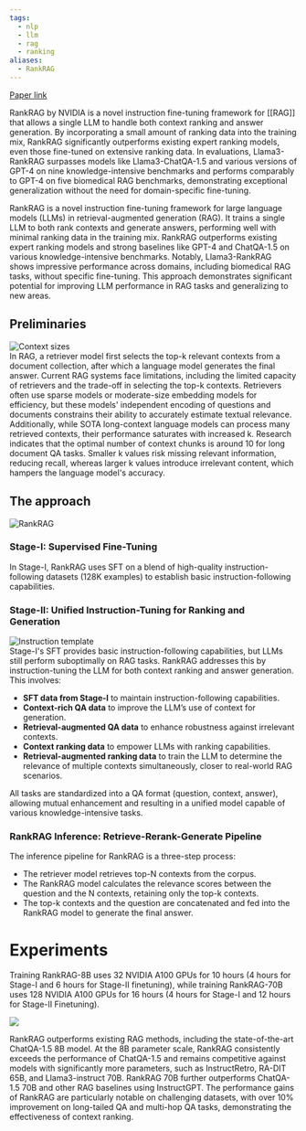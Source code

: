 ```yaml
---
tags:
  - nlp
  - llm
  - rag
  - ranking
aliases:
  - RankRAG
---
```

[Paper link](https://arxiv.org/abs/2407.02485)

RankRAG by NVIDIA is a novel instruction fine-tuning framework for [[RAG]] that allows a single LLM to handle both context ranking and answer generation. By incorporating a small amount of ranking data into the training mix, RankRAG significantly outperforms existing expert ranking models, even those fine-tuned on extensive ranking data. In evaluations, Llama3-RankRAG surpasses models like Llama3-ChatQA-1.5 and various versions of GPT-4 on nine knowledge-intensive benchmarks and performs comparably to GPT-4 on five biomedical RAG benchmarks, demonstrating exceptional generalization without the need for domain-specific fine-tuning.

RankRAG is a novel instruction fine-tuning framework for large language models (LLMs) in retrieval-augmented generation (RAG). It trains a single LLM to both rank contexts and generate answers, performing well with minimal ranking data in the training mix. RankRAG outperforms existing expert ranking models and strong baselines like GPT-4 and ChatQA-1.5 on various knowledge-intensive benchmarks. Notably, Llama3-RankRAG shows impressive performance across domains, including biomedical RAG tasks, without specific fine-tuning. This approach demonstrates significant potential for improving LLM performance in RAG tasks and generalizing to new areas.

## Preliminaries
![Context sizes](https://andlukyane.com/images/paper_reviews/rankrag/2024-07-21_18-54-18.jpeg)  
In RAG, a retriever model first selects the top-k relevant contexts from a document collection, after which a language model generates the final answer. Current RAG systems face limitations, including the limited capacity of retrievers and the trade-off in selecting the top-k contexts. Retrievers often use sparse models or moderate-size embedding models for efficiency, but these models' independent encoding of questions and documents constrains their ability to accurately estimate textual relevance. Additionally, while SOTA long-context language models can process many retrieved contexts, their performance saturates with increased k. Research indicates that the optimal number of context chunks is around 10 for long document QA tasks. Smaller k values risk missing relevant information, reducing recall, whereas larger k values introduce irrelevant content, which hampers the language model's accuracy.  
  
## The approach
![RankRAG](https://andlukyane.com/images/paper_reviews/rankrag/2024-07-21_19-04-18.jpeg)  
### Stage-I: Supervised Fine-Tuning  
In Stage-I, RankRAG uses SFT on a blend of high-quality instruction-following datasets (128K examples) to establish basic instruction-following capabilities.  
  
### Stage-II: Unified Instruction-Tuning for Ranking and Generation  
![Instruction template](https://andlukyane.com/images/paper_reviews/rankrag/2024-07-21_19-18-49.jpeg)  
  Stage-I's SFT provides basic instruction-following capabilities, but LLMs still perform suboptimally on RAG tasks. RankRAG addresses this by instruction-tuning the LLM for both context ranking and answer generation. This involves:  
  
* **SFT data from Stage-I** to maintain instruction-following capabilities.  
* **Context-rich QA data** to improve the LLM’s use of context for generation.  
* **Retrieval-augmented QA data** to enhance robustness against irrelevant contexts.  
* **Context ranking data** to empower LLMs with ranking capabilities.  
* **Retrieval-augmented ranking data** to train the LLM to determine the relevance of multiple contexts simultaneously, closer to real-world RAG scenarios.  
  
All tasks are standardized into a QA format (question, context, answer), allowing mutual enhancement and resulting in a unified model capable of various knowledge-intensive tasks.

### RankRAG Inference: Retrieve-Rerank-Generate Pipeline  
  
The inference pipeline for RankRAG is a three-step process:  
* The retriever model retrieves top-N contexts from the corpus.   
* The RankRAG model calculates the relevance scores between the question and the N contexts, retaining only the top-k contexts.   
* The top-k contexts and the question are concatenated and fed into the RankRAG model to generate the final answer.

# Experiments

Training RankRAG-8B uses 32 NVIDIA A100 GPUs for 10 hours (4 hours for Stage-I and 6 hours for Stage-II finetuning), while training RankRAG-70B uses 128 NVIDIA A100 GPUs for 16 hours (4 hours for Stage-I and 12 hours for Stage-II Finetuning).

![](https://miro.medium.com/v2/resize:fit:1400/0*Srrieg6Igq9b9UWi.jpeg)

RankRAG outperforms existing RAG methods, including the state-of-the-art ChatQA-1.5 8B model. At the 8B parameter scale, RankRAG consistently exceeds the performance of ChatQA-1.5 and remains competitive against models with significantly more parameters, such as InstructRetro, RA-DIT 65B, and Llama3-instruct 70B. RankRAG 70B further outperforms ChatQA-1.5 70B and other RAG baselines using InstructGPT. The performance gains of RankRAG are particularly notable on challenging datasets, with over 10% improvement on long-tailed QA and multi-hop QA tasks, demonstrating the effectiveness of context ranking.